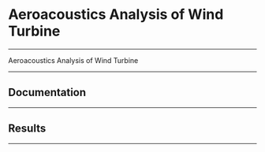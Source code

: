 # Aeroacoustics Analysis of Wind Turbine
***

Aeroacoustics Analysis of Wind Turbine
***

## Documentation
***

## Results
***
